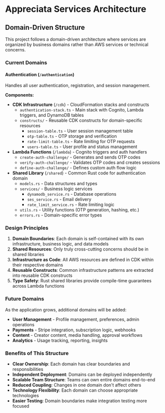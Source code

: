 # Appreciata Services Architecture

## Domain-Driven Structure

This project follows a domain-driven architecture where services are organized by business domains rather than AWS services or technical concerns.

### Current Domains

#### Authentication (`/authentication`)
Handles all user authentication, registration, and session management.

**Components:**
- **CDK Infrastructure** (`/cdk`) - CloudFormation stacks and constructs
  - `authentication-stack.ts` - Main stack with Cognito, Lambda triggers, and DynamoDB tables
  - `constructs/` - Reusable CDK constructs for domain-specific resources
    - `session-table.ts` - User session management table
    - `otp-table.ts` - OTP storage and verification
    - `rate-limit-table.ts` - Rate limiting for OTP requests
    - `users-table.ts` - User profile and status management
- **Lambda Functions** (`/lambda`) - Cognito triggers and auth handlers
  - `create-auth-challenge/` - Generates and sends OTP codes
  - `verify-auth-challenge/` - Validates OTP codes and creates sessions
  - `define-auth-challenge/` - Defines custom auth flow logic
- **Shared Library** (`/shared`) - Common Rust code for authentication domain
  - `models.rs` - Data structures and types
  - `services/` - Business logic services
    - `dynamodb_service.rs` - Database operations
    - `ses_service.rs` - Email delivery
    - `rate_limit_service.rs` - Rate limiting logic
  - `utils.rs` - Utility functions (OTP generation, hashing, etc.)
  - `errors.rs` - Domain-specific error types

### Design Principles

1. **Domain Boundaries**: Each domain is self-contained with its own infrastructure, business logic, and data models
2. **Shared Resources**: Only truly cross-cutting concerns should be in shared libraries
3. **Infrastructure as Code**: All AWS resources are defined in CDK within their respective domains
4. **Reusable Constructs**: Common infrastructure patterns are extracted into reusable CDK constructs
5. **Type Safety**: Rust shared libraries provide compile-time guarantees across Lambda functions

### Future Domains

As the application grows, additional domains will be added:
- **User Management** - Profile management, preferences, admin operations
- **Payments** - Stripe integration, subscription logic, webhooks
- **Content** - Creator content, media handling, approval workflows
- **Analytics** - Usage tracking, reporting, insights

### Benefits of This Structure

- **Clear Ownership**: Each domain has clear boundaries and responsibilities
- **Independent Deployment**: Domains can be deployed independently
- **Scalable Team Structure**: Teams can own entire domains end-to-end
- **Reduced Coupling**: Changes in one domain don't affect others
- **Technology Flexibility**: Each domain can choose appropriate technologies
- **Easier Testing**: Domain boundaries make integration testing more focused